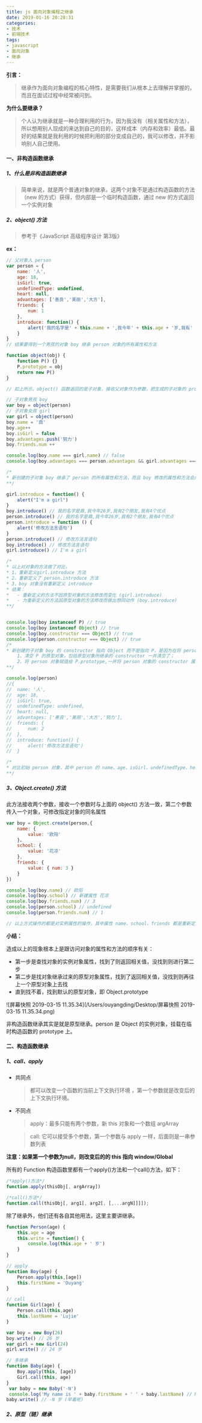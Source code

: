 ```yaml
---
title: js 面向对象编程之继承
date: 2019-01-16 20:28:31
categories:
- 技术
- 前端技术
tags:
- javascript
- 面向对象
- 继承
---
```


**引言：**

> 继承作为面向对象编程的核心特性，是需要我们从根本上去理解并掌握的，而且在面试过程中经常被问到。

**为什么要继承？**

> 个人认为继承就是一种合理利用的行为，因为我没有（相关属性和方法），所以想用别人现成的来达到自己的目的，这样成本（内存和效率）最低。最好的结果就是我利用的时候把利用的部分变成自己的，我可以修改，并不影响别人自己使用。

#### 一、非构造函数继承

##### 1、什么是非构造函数继承

> 简单来说，就是两个普通对象的继承，这两个对象不是通过构造函数的方法（new 的方式）获得，但内部是一个临时构造函数，通过 new 的方式返回一个实例对象

##### 2、object() 方法

> 参考于《JavaScript 高级程序设计 第3版》

**ex：**

```javascript
// 父对象人 person
var person = {
    name: '人',
    age: 18,
    isGirl: true,
    undefinedType: undefined,
    heart: null,
    advantages: ['善良','美丽','大方'],
    friends: {
    	num: 1
	},
    introduce: function() {
        alert('我的名字是' + this.name + ',我今年' + this.age + '岁,我有' + this.friends.num + '个朋友,我有' + this.advantages.length + '个优点')
    }
}
// 结果要得到一个男孩的对象 boy 继承 person 对象的所有属性和方法

function object(obj) {
    function P() {}
    P.prototype = obj
    return new P()
}

// 如上所示，object() 函数返回的是子对象，接收父对象作为参数，把生成的子对象的 prototype 指向父对象,即父对象覆盖了子对象的原型对象，此时子对象的 constructor 指向的是 Object,因为所有对象都继承 Object

// 子对象男孩 boy
var boy = object(person)
// 子对象女孩 girl
var girl = object(person)
boy.name = '鼎'
boy.age++
boy.isGirl = false
boy.advantages.push('努力')
boy.friends.num ++

console.log(boy.name === girl.name) // false
console.log(boy.advantages === person.advantages && girl.advantages === person.advantages) // true

/*
* 新创建的子对象 boy 继承了 person 的所有属性和方法，而且 boy 修改的属性和方法会成为 boy 的特定属性和方法，没有修改的则保持继承的 person
**/

girl.introduce = function() {
    alert("I'm a girl")
}
boy.introduce() // 我的名字是鼎,我今年26岁,我有2个朋友,我有4个优点
person.introduce() // 我的名字是鼎,我今年26岁,我有2个朋友,我有4个优点
person.introduce = function () {
    alert('修改方法言语句')
}
person.introduce() // 修改方法言语句
boy.introduce() // 修改方法言语句
girl.introduce() // I'm a girl

/*
* 以上对对象的方法做了对比，
* 1、重新定义girl.introduce 方法
* 2、重新定义了 person.introduce 方法
* 3、boy 对象没有重新定义 introduce
* 结果：
*   - 重新定义的方法不因原型对象的方法修改而变化 (girl.introduce)
*	- 为重新定义的方法因原型对象的方法修改而做出想同动作 (boy.introduce)
**/


console.log(boy instanceof P) // true
console.log(boy instanceof Object) // true
console.log(boy.constructor === Object) // true  
console.log(person.constructor === Object) // true
/*
* 新创建的子对象 boy 的 constructor 指向 Object 而不是指向 P，是因为在将 person 赋值给 P.prototype 时做了两步事情： 
	1、清空 P 的原型对象，包括原型对象所继承的 constructor 一并清空了；
	2、将 person 对象赋值给 P.prototype,一并将 person 对象的 constructor 属性拷贝给了 P.prototype，造成构造函数 P 所 new 的所有实例的原型对象属性 constructor 都指向 person 的 constructor，而 person 的 constructor 属性是继承自 Object 的原型对象，即 Object.prototype.constructor
**/

console.log(person) 
//{
//	name: '人',
//	age: 18,
//	isGirl: true,
//	undefinedType: undefined,
//	heart: null,
//	advantages: ['善良','美丽','大方','努力'],
//	friends: {
//		num: 2
//	},
//	introduce: function() {
//		alert('修改方法言语句')
//	}

/*
* 对比初始 person 对象，其中 person 的 name、age、isGirl、undefinedType、heart 和方法 introduce 都没有因为子对象 boy 的相对应的属性和方法重新改写而改变，而对于 advantages、friends 等属性值却被修改了，即 P.prototype 所继承的这两个属性只是拷贝了对应的指针，所以 boy 对象修改的这两个属性是修改了相同内存地址的里值，所以影响了原对象的这两个属性。不难发现，这两个属性的值为引用类型数据，其他不变的数据的值为基本类型数据
**/

```

##### 3、Object.create() 方法

此方法接收两个参数，接收一个参数时与上面的 object() 方法一致，第二个参数传入一个对象，可修改指定对象的同名属性

```javascript
var boy = Object.create(person,{
    name: {
        value: '欧阳'
    }，
    school: {
		value: '花凉'
	},
    friends: {
        value: { num: 3 }
    }
})

console.log(boy.name) // 欧阳
console.log(boy.school) // 新建属性 花凉
console.log(boy.friends.num) // 3
console.log(person.school) // undefined
console.log(person.friends.num) // 1

// 以上方式操作的都是对实例属性的操作，其中属性 name、school、friends 都是重新定义在对象 boy 中的数据属性，而 person 对象跟 object() 方法一样，生成 boy 对象的临时构造函数的 prototype 指向 person

```

**小结：**

造成以上的现象根本上是跟访问对象的属性和方法的顺序有关：

- 第一步是查找对象的实例对象属性，找到了则返回相关值，没找到则进行第二步
- 第二步是找对象继承过来的原型对象属性，找到了返回相关值，没找到则再往上一个原型对象上去找
- 直到找不着，找到默认的原型对象，即 Object.prototype

![屏幕快照 2019-03-15 11.35.34](/Users/ouyangding/Desktop/屏幕快照 2019-03-15 11.35.34.png)



非构造函数继承其实是就是原型继承。person 是 Object 的实例对象，挂载在临时构造函数的 prototype 上。

#### 二、构造函数继承

##### 1、call、apply

- 共同点

  > 都可以改变一个函数的当前上下文执行环境 ，第一个参数就是改变后的上下文执行环境。

- 不同点

  > apply：最多只能有两个参数，新 this 对象和一个数组 argArray

  > call: 它可以接受多个参数，第一个参数与 apply 一样，后面则是一串参数列表

**注意：如果第一个参数为null，则改变后的的 this 指向 window/Global**

所有的 Function 构造函数里都有一个apply()方法和一个call()方法，如下：

```javascript
/*apply()方法*/
function.apply(thisObj[, argArray])

/*call()方法*/
function.call(thisObj[, arg1[, arg2[, [,...argN]]]]);
```

除了继承外，他们还有各自其他用法，这里主要讲继承。

```javascript
function Person(age) {
    this.age = age
    this.write = function() {
        console.log(this.age + ' 岁')
    }
}

// apply
function Boy(age) {
    Person.apply(this,[age])
    this.firstName = 'Ouyang'
}

// call
function Girl(age) {
    Person.call(this,age)
    this.lastName = 'Lujie'
}

var boy = new Boy(26)
boy.write() // 26 岁
var girl = new Girl(24)
girl.write() // 24 岁

// 多继承
function Baby(age) {
    Boy.apply(this, [age])
    Girl.call(this, age)
}
 var baby = new Baby('-N')
 console.log('My name is ' + baby.firstName + ' ' + baby.lastName) // My name is Ouyang Lujie
baby.write() // -N 岁 (早着呢)
```

##### 2、原型（链）继承





